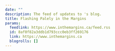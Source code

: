 ```yaml
---
date: ""
description: The feed of updates to 's blog.
title: Flashing Palely in the Margins
params:
  feedlink: https://www.inthemargins.ca/feed.rss
  id: 8af0f82a3ddb1d793ccc0eb3ff269176
  link: https://www.inthemargins.ca
  blogrolls: []
---
```

